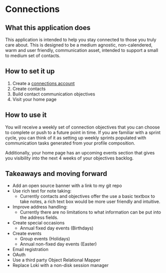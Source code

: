# Connections

## What this application does

This application is intended to help you stay connected to those you truly care about. This is designed to be a medium agnostic, non-calendered, warm and user friendly, communication asset, intended to support a small to medium set of contacts.

## How to set it up

1. Create a [connections account](greetingshooman.com)
2. Create contacts
3. Build contact communication objectives
4. Visit your home page

## How to use it

You will receive a weekly set of connection objectives that you can choose to complete or push to a future point in time. If you are familiar with a sprint cycle, you can think of it as setting up weekly sprints populated with communication tasks generated from your profile composition.

Additionally, your home page has an upcoming events section that gives you visibility into the next 4 weeks of your objectives backlog.

## Takeaways and moving forward
- Add an open source banner with a link to my git repo  
- Use rich text for note taking:
  - Currently contacts and objectives offer the use a basic textbox to take notes, a rich text box would be more user friendly and intuitive.
- Improve address handling:
  - Currently there are no limitations to what information can be put into the address fields. 
- Create special occasions
  - Annual fixed day events (Birthdays)
- Create events
  - Group events (Holidays)
  - Annual non-fixed day events (Easter)
- Email registration
- OAuth
- Use a third party Object Relational Mapper
- Replace Loki with a non-disk session manager